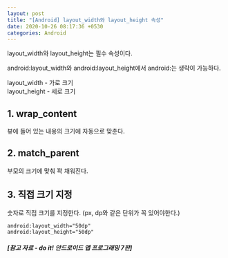 ```yaml
---
layout: post
title: "[Android] layout_width와 layout_height 속성"
date: 2020-10-26 08:17:36 +0530
categories: Android
---
```


layout_width와 layout_height는 필수 속성이다.

android:layout_width와 android:layout_height에서 android:는 생략이 가능하다.

layout_width - 가로 크기  
layout_height - 세로 크기

## 1. wrap_content

뷰에 들어 있는 내용의 크기에 자동으로 맞춘다.

## 2. match_parent

부모의 크기에 맞춰 꽉 채워진다.

## 3. 직접 크기 지정

숫자로 직접 크기를 지정한다. (px, dp와 같은 단위가 꼭 있어야한다.)

 <pre><code>android:layout_width="50dp"
android:layout_height="50dp"</code></pre>

##### [참고 자료 - do it! 안드로이드 앱 프로그래밍 7판]
